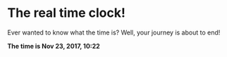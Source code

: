 # The real time clock!

Ever wanted to know what the time is? Well, your journey is about to end!

**The time is Nov 23, 2017, 10:22**